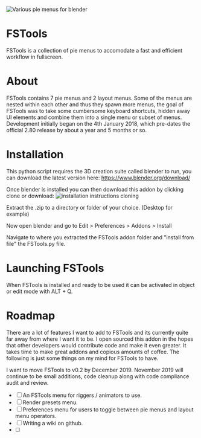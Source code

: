 ![Various pie menus for blender](https://i.imgur.com/XZkpvq5.png)

# FSTools
FSTools is a collection of pie menus to accomodate a fast and efficient workflow in fullscreen.

# About
FSTools contains 7 pie menus and 2 layout menus. Some of the menus are nested within each other and thus they spawn more menus, the goal of FSTools was to take some cumbersome keyboard shortcuts, hidden away UI elements and combine them into a single menu or subset of menus. Development initially began on the 4th January 2018, which pre-dates the official 2.80 release by about a year and 5 months or so.

# Installation
This python script requires the 3D creation suite called blender to run, you can download the latest version here:
https://www.blender.org/download/

Once blender is installed you can then download this addon by clicking clone or download:
![installation instructions cloning](https://i.imgur.com/LD8VORu.png)

Extract the .zip to a directory or folder of your choice. (Desktop for example)

Now open blender and go to Edit > Preferences > Addons > Install

Navigate to where you extracted the FSTools addon folder and "install from file" the FSTools.py file.

# Launching FSTools
When FSTools is installed and ready to be used it can be activated in object or edit mode with ALT + Q.

# Roadmap
There are a lot of features I want to add to FSTools and its currently quite far away from where I want it to be. I open sourced this addon in the hopes that other developers would contribute code and make it even greater. It takes time to make great addons and copious amounts of coffee. The following is just some things on my mind for FSTools to have.

I want to move FSTools to v0.2 by December 2019. November 2019 will continue to be small additions, code cleanup along with code compliance audit and review.

- [ ] An FSTools menu for riggers / animators to use.
- [ ] Render presets menu.
- [ ] Preferences menu for users to toggle between pie menus and layout menu operators.
- [ ] Writing a wiki on github.
- [ ] 
